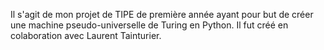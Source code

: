 Il s'agit de mon projet de TIPE de première année ayant pour but de créer une machine pseudo-universelle de Turing en Python. Il fut créé en colaboration avec Laurent Tainturier.
